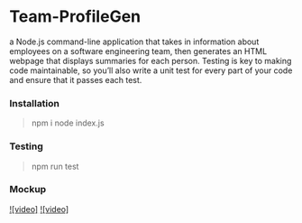 # Team-ProfileGen
a Node.js command-line application that takes in information about employees on a software engineering team, then generates an HTML webpage that displays summaries for each person. Testing is key to making code maintainable, so you’ll also write a unit test for every part of your code and ensure that it passes each test.
### Installation
> npm i
> node index.js

### Testing
>npm run test

### Mockup 
[![video]](https://drive.google.com/file/d/1ko5laAWkvKc4_EucUMphrFpYlzB6Sdh-/view?usp=sharing)
[![video]](https://drive.google.com/file/d/164f-zrojmuLymHJLJWEGvweqWrQMjMMI/view?usp=sharing)

